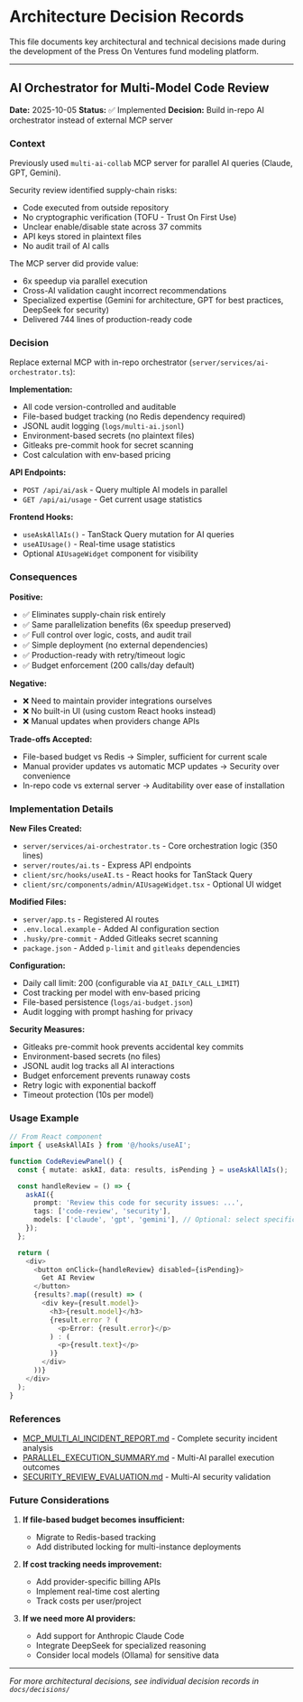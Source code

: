 # Architecture Decision Records

This file documents key architectural and technical decisions made during the development of the Press On Ventures fund modeling platform.

---

## AI Orchestrator for Multi-Model Code Review

**Date:** 2025-10-05
**Status:** ✅ Implemented
**Decision:** Build in-repo AI orchestrator instead of external MCP server

### Context

Previously used `multi-ai-collab` MCP server for parallel AI queries (Claude, GPT, Gemini).

Security review identified supply-chain risks:
- Code executed from outside repository
- No cryptographic verification (TOFU - Trust On First Use)
- Unclear enable/disable state across 37 commits
- API keys stored in plaintext files
- No audit trail of AI calls

The MCP server did provide value:
- 6x speedup via parallel execution
- Cross-AI validation caught incorrect recommendations
- Specialized expertise (Gemini for architecture, GPT for best practices, DeepSeek for security)
- Delivered 744 lines of production-ready code

### Decision

Replace external MCP with in-repo orchestrator (`server/services/ai-orchestrator.ts`):

**Implementation:**
- All code version-controlled and auditable
- File-based budget tracking (no Redis dependency required)
- JSONL audit logging (`logs/multi-ai.jsonl`)
- Environment-based secrets (no plaintext files)
- Gitleaks pre-commit hook for secret scanning
- Cost calculation with env-based pricing

**API Endpoints:**
- `POST /api/ai/ask` - Query multiple AI models in parallel
- `GET /api/ai/usage` - Get current usage statistics

**Frontend Hooks:**
- `useAskAllAIs()` - TanStack Query mutation for AI queries
- `useAIUsage()` - Real-time usage statistics
- Optional `AIUsageWidget` component for visibility

### Consequences

**Positive:**
- ✅ Eliminates supply-chain risk entirely
- ✅ Same parallelization benefits (6x speedup preserved)
- ✅ Full control over logic, costs, and audit trail
- ✅ Simple deployment (no external dependencies)
- ✅ Production-ready with retry/timeout logic
- ✅ Budget enforcement (200 calls/day default)

**Negative:**
- ❌ Need to maintain provider integrations ourselves
- ❌ No built-in UI (using custom React hooks instead)
- ❌ Manual updates when providers change APIs

**Trade-offs Accepted:**
- File-based budget vs Redis → Simpler, sufficient for current scale
- Manual provider updates vs automatic MCP updates → Security over convenience
- In-repo code vs external server → Auditability over ease of installation

### Implementation Details

**New Files Created:**
- `server/services/ai-orchestrator.ts` - Core orchestration logic (350 lines)
- `server/routes/ai.ts` - Express API endpoints
- `client/src/hooks/useAI.ts` - React hooks for TanStack Query
- `client/src/components/admin/AIUsageWidget.tsx` - Optional UI widget

**Modified Files:**
- `server/app.ts` - Registered AI routes
- `.env.local.example` - Added AI configuration section
- `.husky/pre-commit` - Added Gitleaks secret scanning
- `package.json` - Added `p-limit` and `gitleaks` dependencies

**Configuration:**
- Daily call limit: 200 (configurable via `AI_DAILY_CALL_LIMIT`)
- Cost tracking per model with env-based pricing
- File-based persistence (`logs/ai-budget.json`)
- Audit logging with prompt hashing for privacy

**Security Measures:**
- Gitleaks pre-commit hook prevents accidental key commits
- Environment-based secrets (no files)
- JSONL audit log tracks all AI interactions
- Budget enforcement prevents runaway costs
- Retry logic with exponential backoff
- Timeout protection (10s per model)

### Usage Example

```typescript
// From React component
import { useAskAllAIs } from '@/hooks/useAI';

function CodeReviewPanel() {
  const { mutate: askAI, data: results, isPending } = useAskAllAIs();

  const handleReview = () => {
    askAI({
      prompt: 'Review this code for security issues: ...',
      tags: ['code-review', 'security'],
      models: ['claude', 'gpt', 'gemini'], // Optional: select specific models
    });
  };

  return (
    <div>
      <button onClick={handleReview} disabled={isPending}>
        Get AI Review
      </button>
      {results?.map((result) => (
        <div key={result.model}>
          <h3>{result.model}</h3>
          {result.error ? (
            <p>Error: {result.error}</p>
          ) : (
            <p>{result.text}</p>
          )}
        </div>
      ))}
    </div>
  );
}
```

### References

- [MCP_MULTI_AI_INCIDENT_REPORT.md](./MCP_MULTI_AI_INCIDENT_REPORT.md) - Complete security incident analysis
- [PARALLEL_EXECUTION_SUMMARY.md](./PARALLEL_EXECUTION_SUMMARY.md) - Multi-AI parallel execution outcomes
- [SECURITY_REVIEW_EVALUATION.md](./SECURITY_REVIEW_EVALUATION.md) - Multi-AI security validation

### Future Considerations

1. **If file-based budget becomes insufficient:**
   - Migrate to Redis-based tracking
   - Add distributed locking for multi-instance deployments

2. **If cost tracking needs improvement:**
   - Add provider-specific billing APIs
   - Implement real-time cost alerting
   - Track costs per user/project

3. **If we need more AI providers:**
   - Add support for Anthropic Claude Code
   - Integrate DeepSeek for specialized reasoning
   - Consider local models (Ollama) for sensitive data

---

*For more architectural decisions, see individual decision records in `docs/decisions/`*
